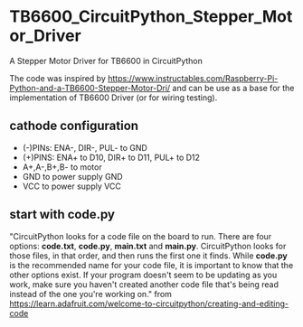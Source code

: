 # TB6600_CircuitPython_Stepper_Motor_Driver
A Stepper Motor Driver for TB6600 in CircuitPython

The code was inspired by
https://www.instructables.com/Raspberry-Pi-Python-and-a-TB6600-Stepper-Motor-Dri/
and can be use as a base for the implementation of TB6600 Driver (or for wiring testing).

## cathode configuration
- (-)PINs: ENA-, DIR-, PUL- to GND
- (+)PINS: ENA+ to D10, DIR+ to D11, PUL+ to D12
- A+,A-,B+,B- to motor
- GND to power supply GND
- VCC to power supply VCC

## start with code.py
"CircuitPython looks for a code file on the board to run. There are four options: **code.txt**, **code.py**, **main.txt** and **main.py**. CircuitPython looks for those files, in that order, and then runs the first one it finds. While **code.py** is the recommended name for your code file, it is important to know that the other options exist. If your program doesn't seem to be updating as you work, make sure you haven't created another code file that's being read instead of the one you're working on." from https://learn.adafruit.com/welcome-to-circuitpython/creating-and-editing-code

